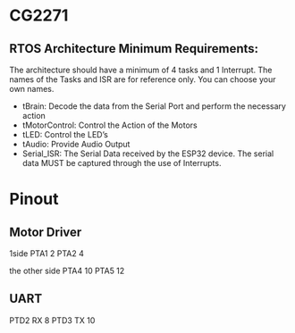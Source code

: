 # CG2271

## RTOS Architecture Minimum Requirements:
The architecture should have a minimum of 4 tasks and 1 Interrupt. The names of the Tasks and ISR
are for reference only. You can choose your own names.
- tBrain: Decode the data from the Serial Port and perform the necessary action
- tMotorControl: Control the Action of the Motors
- tLED: Control the LED’s
- tAudio: Provide Audio Output
- Serial_ISR: The Serial Data received by the ESP32 device. The serial data MUST be captured through
the use of Interrupts.

# Pinout
## Motor Driver
1side
PTA1 2
PTA2 4

the other side
PTA4 10
PTA5 12

## UART
PTD2 RX 8
PTD3 TX 10
